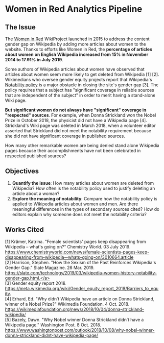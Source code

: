 # Women in Red Analytics Pipeline

## The Issue
The <a href="https://en.wikipedia.org/wiki/Wikipedia:WikiProject_Women_in_Red">Women in Red</a> WikiProject launched in 2015 to address the content gender gap on Wikipedia by adding more articles about women to the website. Thanks to efforts like Women in Red, the **percentage of articles about women on English Wikipedia increased from 15% in November 2014 to 17.91% in July 2019**. 

Some authors of Wikipedia articles about women have observed that articles about women seem more likely to get deleted from Wikipedia [1] [2].  Wikimedians who oversee gender equity projects report that Wikipedia's <a href="https://en.wikipedia.org/wiki/Wikipedia:Notability">Notability policy</a> is a major obstacle in closing the site's gender gap [3]. The policy requires that a subject has "significant coverage in reliable sources that are independent of the subject" in order to merit having a stand-alone Wiki page. 

**But significant women do not always have "significant" coverage in "respected" sources**. For example, when Donna Strickland won the Nobel Prize in October 2018, the physicist did not have a Wikipedia page [4]. Strickland's Wiki page was deleted in March 2018, when a volunteer editor asserted that Strickland did not meet the notability requirement because she did not have significant coverage in published sources.

How many other remarkable women are being denied stand alone Wikipedia pages because their accomplishments have not been celebrated in respected published sources? 

## Objectives
1. **Quantify the issue**: How many articles about women are deleted from Wikipedia? How often is the notability policy used to justify deleting an article about a woman?
2. **Explore the meaning of notability**: Compare how the notability policy is applied to Wikipedia articles about women and men. Are there meaningful differences in the types of secondary sources cited? How do editors explain why someone does not meet the notability criteria?


## Works Cited
[1] 
Krämer, Katrina. "Female scientists' pages keep disappearing from Wikipedia – what's going on?" Chemistry World. 03 July 2019. <a href="https://www.chemistryworld.com/news/female-scientists-pages-keep-disappearing-from-wikipedia--whats-going-on/3010664.article.">https://www.chemistryworld.com/news/female-scientists-pages-keep-disappearing-from-wikipedia--whats-going-on/3010664.article</a>  
[2] Harrison, Stephen. "How the Sexism of the Past Reinforces Wikipedia's Gender Gap." Slate Magazine. 26 Mar. 2019. <a href="https://slate.com/technology/2019/03/wikipedia-women-history-notability-gender-gap.html">https://slate.com/technology/2019/03/wikipedia-women-history-notability-gender-gap.html.</a>  
[3] Gender equity report 2018. https://meta.wikimedia.org/wiki/Gender_equity_report_2018/Barriers_to_equity.  
[4] Erhard, Ed. "Why didn’t Wikipedia have an article on Donna Strickland, winner of a Nobel Prize?" Wikimedia Foundation. 4 Oct. 2018. <a href="https://wikimediafoundation.org/news/2018/10/04/donna-strickland-wikipedia/">https://wikimediafoundation.org/news/2018/10/04/donna-strickland-wikipedia/</a>  
[5] Bazely, Dawn. "Why Nobel winner Donna Strickland didn’t have a Wikipedia page." Washington Post. 8 Oct. 2018. <a href="https://www.washingtonpost.com/outlook/2018/10/08/why-nobel-winner-donna-strickland-didnt-have-wikipedia-page/">https://www.washingtonpost.com/outlook/2018/10/08/why-nobel-winner-donna-strickland-didnt-have-wikipedia-page/</a>
